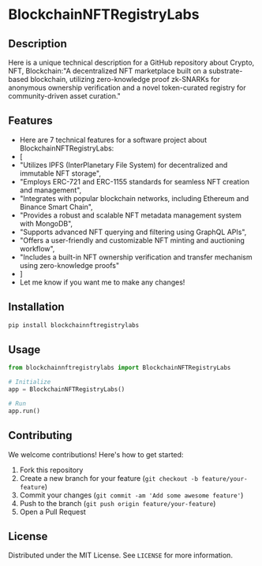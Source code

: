 # BlockchainNFTRegistryLabs

## Description

Here is a unique technical description for a GitHub repository about Crypto, NFT, Blockchain:"A decentralized NFT marketplace built on a substrate-based blockchain, utilizing zero-knowledge proof zk-SNARKs for anonymous ownership verification and a novel token-curated registry for community-driven asset curation."

## Features

- Here are 7 technical features for a software project about BlockchainNFTRegistryLabs:
- [
- "Utilizes IPFS (InterPlanetary File System) for decentralized and immutable NFT storage",
- "Employs ERC-721 and ERC-1155 standards for seamless NFT creation and management",
- "Integrates with popular blockchain networks, including Ethereum and Binance Smart Chain",
- "Provides a robust and scalable NFT metadata management system with MongoDB",
- "Supports advanced NFT querying and filtering using GraphQL APIs",
- "Offers a user-friendly and customizable NFT minting and auctioning workflow",
- "Includes a built-in NFT ownership verification and transfer mechanism using zero-knowledge proofs"
- ]
- Let me know if you want me to make any changes!
## Installation

```bash
pip install blockchainnftregistrylabs
```

## Usage

```python
from blockchainnftregistrylabs import BlockchainNFTRegistryLabs

# Initialize
app = BlockchainNFTRegistryLabs()

# Run
app.run()
```

## Contributing

We welcome contributions! Here's how to get started:

1. Fork this repository
2. Create a new branch for your feature (`git checkout -b feature/your-feature`)
3. Commit your changes (`git commit -am 'Add some awesome feature'`)
4. Push to the branch (`git push origin feature/your-feature`)
5. Open a Pull Request

## License

Distributed under the MIT License. See `LICENSE` for more information.
